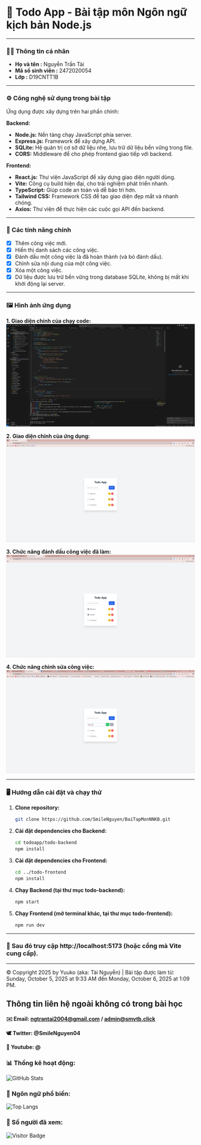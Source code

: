 # 📝 Todo App - Bài tập môn Ngôn ngữ kịch bản Node.js

---

### **🧑‍💻 Thông tin cá nhân**

- **Họ và tên :** Nguyễn Trần Tài
- **Mã số sinh viên :** 2472020054
- **Lớp :** D19CNTT1B

---

### **⚙️ Công nghệ sử dụng trong bài tập**

Ứng dụng được xây dựng trên hai phần chính:

**Backend:**
- **Node.js:** Nền tảng chạy JavaScript phía server.
- **Express.js:** Framework để xây dựng API.
- **SQLite:** Hệ quản trị cơ sở dữ liệu nhẹ, lưu trữ dữ liệu bền vững trong file.
- **CORS:** Middleware để cho phép frontend giao tiếp với backend.

**Frontend:**
- **React.js:** Thư viện JavaScript để xây dựng giao diện người dùng.
- **Vite:** Công cụ build hiện đại, cho trải nghiệm phát triển nhanh.
- **TypeScript:** Giúp code an toàn và dễ bảo trì hơn.
- **Tailwind CSS:** Framework CSS để tạo giao diện đẹp mắt và nhanh chóng.
- **Axios:** Thư viện để thực hiện các cuộc gọi API đến backend.

---

### **📑 Các tính năng chính**

- [x] Thêm công việc mới.
- [x] Hiển thị danh sách các công việc.
- [x] Đánh dấu một công việc là đã hoàn thành (và bỏ đánh dấu).
- [x] Chỉnh sửa nội dung của một công việc.
- [x] Xóa một công việc.
- [x] Dữ liệu được lưu trữ bền vững trong database SQLite, không bị mất khi khởi động lại server.

---

### **🖼️ Hình ảnh ứng dụng**

**1. Giao diện chính của chạy code:**
![Giao diện chính](./screenshots/giao-dien-chay-lenh.png)

**2. Giao diện chính của ứng dụng:**
![Giao diện chính](./screenshots/giao-dien-chinh.png)

**3. Chức năng đánh dấu công việc đã làm:**
![Chức năng chỉnh sửa](./screenshots/giao-dien-todo-da-lam.png)

**4. Chức năng chỉnh sửa công việc:**
![Chức năng chỉnh sửa](./screenshots/giao-dien-chinh-sua-todo.png)

---

### **🖥️ Hướng dẫn cài đặt và chạy thử**

1. **Clone repository:**
   ```bash
   git clone https://github.com/SmileNguyen/BaiTapMonNNKB.git

2. **Cài đặt dependencies cho Backend:**
   ```bash
   cd todoapp/todo-backend
   npm install

3. **Cài đặt dependencies cho Frontend:**
     ```bash
   cd ../todo-frontend
   npm install

4. **Chạy Backend (tại thư mục todo-backend):**
   ```bash
   npm start

5. **Chạy Frontend (mở terminal khác, tại thư mục todo-frontend):**
   ```bash
   npm run dev

---

### **🔎 Sau đó truy cập http://localhost:5173 (hoặc cổng mà Vite cung cấp).**

---

© Copyright 2025 by Yuuko (aka: Tài Nguyễn) | Bài tập được làm từ: Sunday, October 5, 2025 at 9:33 AM đến Monday, October 6, 2025 at 1:09 PM.

<h2>Thông tin liên hệ ngoài không có trong bài học</h2>

**✉️ Email: ngtrantai2004@gmail.com / admin@smvtb.click**

**🕊️ Twitter: @SmileNguyen04**

**📸 Youtube: @**

### 📊 Thống kê hoạt động:
![GitHub Stats](https://github-readme-stats.vercel.app/api?username=SmileNguyen&show_icons=true)

### 📖 Ngôn ngữ phổ biến:
![Top Langs](https://github-readme-stats.vercel.app/api/top-langs/?username=SmileNguyen)

### 👀 Số người đã xem:
![Visitor Badge](https://visitor-badge.laobi.icu/badge?page_id=SmileNguyen.repo)




